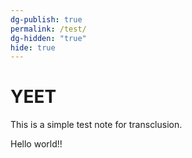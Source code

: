 ```yaml
---
dg-publish: true
permalink: /test/
dg-hidden: "true"
hide: true
---
```

# YEET
This is a simple test note for transclusion.

Hello world!!
